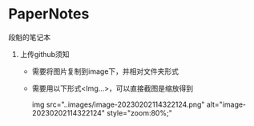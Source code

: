 # PaperNotes
段魁的笔记本

1. 上传github须知

   - 需要将图片复制到image下，并相对文件夹形式

   - 需要用以下形式<Img...>，可以直接截图是缩放得到

     img src="..images/image-20230202114322124.png" alt="image-20230202114322124" style="zoom:80%;" 

   
